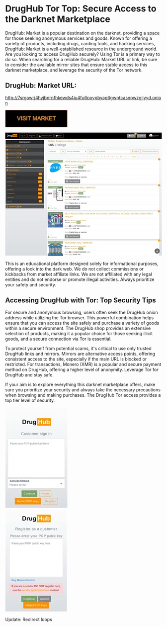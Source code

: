 # DrugHub Tor Top: Secure Access to the Darknet Marketplace

DrugHub: Market is a popular destination on the darknet, providing a space for those seeking anonymous services and goods. Known for offering a variety of products, including drugs, carding tools, and hacking services, DrugHub: Market is a well-established resource in the underground world. Are you looking to access DrugHub securely? Using Tor is a primary way to do so. When searching for a reliable DrugHub: Market URL or link, be sure to consider the available mirror sites that ensure stable access to this darknet marketplace, and leverage the security of the Tor network.

## DrugHub: Market URL:

http://7srgawrj4hyjbnrnfhkewds4iu4fu6poypbyap6gwptcasnpwzgjjyyd.onion

[<img src="/pics/module.webp" width="200">](http://7srgawrj4hyjbnrnfhkewds4iu4fu6poypbyap6gwptcasnpwzgjjyyd.onion)


<a href="http://7srgawrj4hyjbnrnfhkewds4iu4fu6poypbyap6gwptcasnpwzgjjyyd.onion"><img src="/pics/dark.webp" alt="image" style="max-width: 100%;"><a>

This is an educational platform designed solely for informational purposes, offering a look into the dark web. We do not collect commissions or kickbacks from market affiliate links. We are not affiliated with any legal entities and do not endorse or promote illegal activities. Always prioritize your safety and security.

## Accessing DrugHub with Tor: Top Security Tips

For secure and anonymous browsing, users often seek the DrugHub onion address while utilizing the Tor browser. This powerful combination helps ensure that you can access the site safely and purchase a variety of goods within a secure environment. The DrugHub shop provides an extensive selection of products, making it a popular choice for those seeking illicit goods, and a secure connection via Tor is essential.

To protect yourself from potential scams, it's critical to use only trusted DrugHub links and mirrors. Mirrors are alternative access points, offering consistent access to the site, especially if the main URL is blocked or restricted. For transactions, Monero (XMR) is a popular and secure payment method on DrugHub, offering a higher level of anonymity. Leverage Tor for DrugHub and stay safe.

If your aim is to explore everything this darknet marketplace offers, make sure you prioritize your security and always take the necessary precautions when browsing and making purchases. The DrugHub Tor access provides a top tier level of security.


<a href="http://7srgawrj4hyjbnrnfhkewds4iu4fu6poypbyap6gwptcasnpwzgjjyyd.onion"><img src="/pics/highlight.webp" alt="image" style="max-width: 100%;"><a>  
<a href="http://7srgawrj4hyjbnrnfhkewds4iu4fu6poypbyap6gwptcasnpwzgjjyyd.onion"><img src="/pics/guide.webp" alt="image" style="max-width: 100%;"><a>

Update: Redirect loops